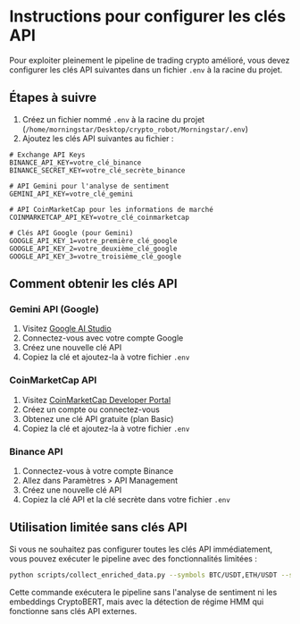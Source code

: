 # Instructions pour configurer les clés API

Pour exploiter pleinement le pipeline de trading crypto amélioré, vous devez configurer les clés API suivantes dans un fichier `.env` à la racine du projet.

## Étapes à suivre

1. Créez un fichier nommé `.env` à la racine du projet (`/home/morningstar/Desktop/crypto_robot/Morningstar/.env`)
2. Ajoutez les clés API suivantes au fichier :

```
# Exchange API Keys
BINANCE_API_KEY=votre_clé_binance
BINANCE_SECRET_KEY=votre_clé_secrète_binance

# API Gemini pour l'analyse de sentiment
GEMINI_API_KEY=votre_clé_gemini

# API CoinMarketCap pour les informations de marché
COINMARKETCAP_API_KEY=votre_clé_coinmarketcap

# Clés API Google (pour Gemini)
GOOGLE_API_KEY_1=votre_première_clé_google
GOOGLE_API_KEY_2=votre_deuxième_clé_google
GOOGLE_API_KEY_3=votre_troisième_clé_google
```

## Comment obtenir les clés API

### Gemini API (Google)
1. Visitez [Google AI Studio](https://makersuite.google.com/app/apikey)
2. Connectez-vous avec votre compte Google
3. Créez une nouvelle clé API
4. Copiez la clé et ajoutez-la à votre fichier `.env`

### CoinMarketCap API
1. Visitez [CoinMarketCap Developer Portal](https://coinmarketcap.com/api/)
2. Créez un compte ou connectez-vous
3. Obtenez une clé API gratuite (plan Basic)
4. Copiez la clé et ajoutez-la à votre fichier `.env`

### Binance API
1. Connectez-vous à votre compte Binance
2. Allez dans Paramètres > API Management
3. Créez une nouvelle clé API
4. Copiez la clé API et la clé secrète dans votre fichier `.env`

## Utilisation limitée sans clés API

Si vous ne souhaitez pas configurer toutes les clés API immédiatement, vous pouvez exécuter le pipeline avec des fonctionnalités limitées :

```bash
python scripts/collect_enriched_data.py --symbols BTC/USDT,ETH/USDT --start-date 2023-01-01 --end-date 2023-01-31 --use-hmm
```

Cette commande exécutera le pipeline sans l'analyse de sentiment ni les embeddings CryptoBERT, mais avec la détection de régime HMM qui fonctionne sans clés API externes.
